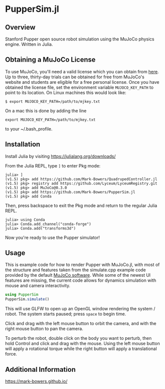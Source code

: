 # PupperSim.jl

## Overview
Stanford Pupper open source robot simulation using the MuJoCo physics engine. Written in Julia.

## Obtaining a MuJoCo License

To use MuJoCo, you'll need a valid license which you can obtain from
[here](https://www.roboti.us/license.html). Up to three, thirty-day trials can be obtained
for free from MuJoCo's website and students are eligible for a free personal license.
Once you have obtained the license file, set the environment variable `MUJOCO_KEY_PATH`
to point to its location. On Linux machines this would look like:
```
$ export MUJOCO_KEY_PATH=/path/to/mjkey.txt
```

On a mac this is done by adding the line
```
export MUJOCO_KEY_PATH=/path/to/mjkey.txt
```
to your ~/.bash_profile.

## Installation

Install Julia by visiting https://julialang.org/downloads/

From the Julia REPL, type `]` to enter Pkg mode:
```julia-repl
julia> ]
(v1.5) pkg> add https://github.com/Mark-Bowers/QuadrupedController.jl
(v1.5) pkg> registry add https://github.com/Lyceum/LyceumRegistry.git
(v1.5) pkg> add MuJoCo@0.3.0
(v1.5) pkg> add https://github.com/Mark-Bowers/PupperSim.jl
(v1.5) pkg> add Conda
```

Then, press backspace to exit the Pkg mode and return to the regular Julia REPL.
```julia-repl
julia> using Conda
julia> Conda.add_channel("conda-forge")
julia> Conda.add("transforms3d")
```

Now you're ready to use the Pupper simulator!

## Usage
This is example code for how to render Pupper with MuJoCo.jl, with most of the structure and features taken from the simulate.cpp example code provided by the default [MuJoCo software](http://mujoco.org/). While some of the newest UI features are missing, the current code allows for dynamics simulation with mouse and camera interactivity.

```julia
using PupperSim
PupperSim.simulate()
```

This will use GLFW to open up an OpenGL window rendering the system / robot. The system starts paused; press `space` to begin time.

Click and drag with the left mouse button to orbit the camera, and with the right mouse button to pan the camera.

To perturb the robot, double click on the body you want to perturb, then hold Control and click and drag with the mouse. Using the left mouse button will apply a rotational torque while the right button will apply a translational force.

## Additional Information

https://mark-bowers.github.io/
